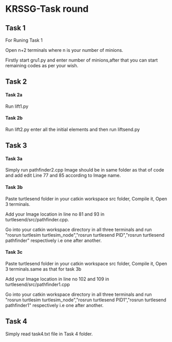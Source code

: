 # KRSSG-Task round
## Task 1

For Runing Task 1 

Open n+2 terminals where n is your number of minions. 

Firstly start gru1.py and enter number of minions,after that you can start remaining codes as per your wish.
## Task 2
#### Task 2a 
Run lift1.py

#### Task 2b 
Run lift2.py enter all the initial elements and then run liftsend.py

## Task 3 
#### Task 3a
Simply run pathfinder2.cpp Image should be in same folder as that of code and add edit Line 77 and 85 according to Image name.
#### Task 3b
Paste turtlesend folder in your catkin workspace src folder, Compile  it, Open 3 terminals.

Add your Image location in line no 81 and 93 in turtlesend/src/pathfinder.cpp.

Go into your catkin workspace directory in all three terminals and run "rosrun turtlesim turtlesim_node","rosrun turtlesend PID","rosrun turtlesend pathfinder" respectively i.e one after another.

#### Task 3c
Paste turtlesend folder in your catkin workspace src folder, Compile  it, Open 3 terminals.same as that for task 3b

Add your Image location in line no 102 and 109 in turtlesend/src/pathfinder1.cpp

Go into your catkin workspace directory in all three terminals and run "rosrun turtlesim turtlesim_node","rosrun turtlesend PID1","rosrun turtlesend pathfinder1" respectively i.e one after another.

## Task 4
Simply read task4.txt file in Task 4 folder.
